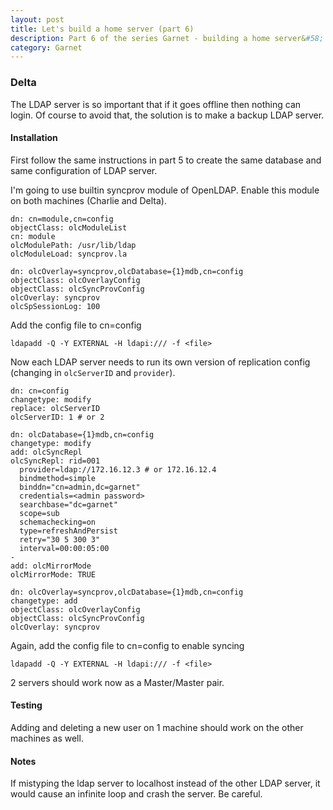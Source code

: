 ```yaml
---
layout: post
title: Let's build a home server (part 6)
description: Part 6 of the series Garnet - building a home server&#58; Delta (Backup LDAP server)
category: Garnet
---
```


### Delta

The LDAP server is so important that if it goes offline then nothing can login.
Of course to avoid that, the solution is to make a backup LDAP server.

#### Installation

First follow the same instructions in part 5 to create the same database and same configuration of LDAP server.

I'm going to use builtin syncprov module of OpenLDAP.
Enable this module on both machines (Charlie and Delta).

```
dn: cn=module,cn=config
objectClass: olcModuleList
cn: module
olcModulePath: /usr/lib/ldap
olcModuleLoad: syncprov.la

dn: olcOverlay=syncprov,olcDatabase={1}mdb,cn=config
objectClass: olcOverlayConfig
objectClass: olcSyncProvConfig
olcOverlay: syncprov
olcSpSessionLog: 100
```

Add the config file to cn=config
```
ldapadd -Q -Y EXTERNAL -H ldapi:/// -f <file>
```

Now each LDAP server needs to run its own version of replication config (changing in `olcServerID` and `provider`).
```
dn: cn=config
changetype: modify
replace: olcServerID
olcServerID: 1 # or 2

dn: olcDatabase={1}mdb,cn=config
changetype: modify
add: olcSyncRepl
olcSyncRepl: rid=001
  provider=ldap://172.16.12.3 # or 172.16.12.4
  bindmethod=simple
  binddn="cn=admin,dc=garnet"
  credentials=<admin password>
  searchbase="dc=garnet"
  scope=sub
  schemachecking=on
  type=refreshAndPersist
  retry="30 5 300 3"
  interval=00:00:05:00
-
add: olcMirrorMode
olcMirrorMode: TRUE

dn: olcOverlay=syncprov,olcDatabase={1}mdb,cn=config
changetype: add
objectClass: olcOverlayConfig
objectClass: olcSyncProvConfig
olcOverlay: syncprov
```

Again, add the config file to cn=config to enable syncing
```
ldapadd -Q -Y EXTERNAL -H ldapi:/// -f <file>
```

2 servers should work now as a Master/Master pair.

#### Testing

Adding and deleting a new user on 1 machine should work on the other machines as well.

#### Notes

If mistyping the ldap server to localhost instead of the other LDAP server, it would cause an infinite loop and crash the server.
Be careful.
